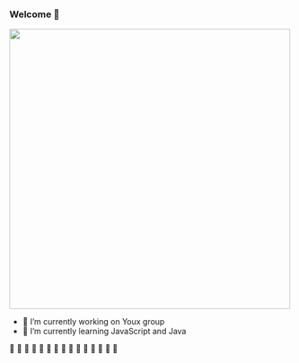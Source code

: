 ###  Welcome 👋

<div>
  <img height="500em" src="https://wakatime.com/share/@denion465/41d2e230-2b75-4fd9-b497-6c5b7f56ee89.svg"/>
</div>

- 🔭 I’m currently working on Youx group
- 🌱 I’m currently learning JavaScript and Java

🚧 🚧 🚧 🚧 🚧 🚧 🚧 🚧 🚧 🚧 🚧 🚧 🚧 🚧 🚧 
